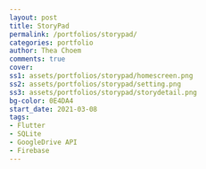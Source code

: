 ```yaml
---
layout: post
title: StoryPad
permalink: /portfolios/storypad/
categories: portfolio
author: Thea Choem
comments: true
cover:
ss1: assets/portfolios/storypad/homescreen.png
ss2: assets/portfolios/storypad/setting.png
ss3: assets/portfolios/storypad/storydetail.png
bg-color: 0E4DA4
start_date: 2021-03-08
tags:
- Flutter
- SQLite
- GoogleDrive API
- Firebase
---
```

